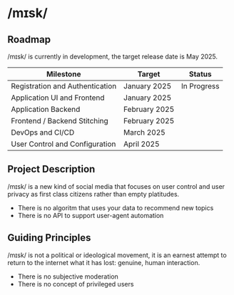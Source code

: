 # /mɪsk/

## Roadmap

/mɪsk/ is currently in development, the target release date is May 2025.

| Milestone       | Target       | Status       |
|-----------------|----------------|----------------|
| Registration and Authentication  | January 2025  | In Progress |
| Application UI and Frontend  | January 2025  |  |
| Application Backend  | February 2025 |  |
| Frontend / Backend Stitching  | February 2025 |  |
| DevOps and CI/CD  | March 2025 |  |
| User Control and Configuration  | April 2025 |  |

## Project Description

/mɪsk/ is a new kind of social media that focuses on user control and user privacy as first class citizens rather than empty platitudes.

- There is no algoritm that uses your data to recommend new topics
- There is no API to support user-agent automation

## Guiding Principles

/mɪsk/ is not a political or ideological movement, it is an earnest attempt to return to the internet what it has lost: genuine, human interaction.

- There is no subjective moderation
- There is no concept of privileged users
